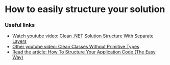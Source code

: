 # How to easily structure your solution

### Useful links
- [Watch youtube video: Clean .NET Solution Structure With Separate Layers](https://www.youtube.com/watch?v=wBgE0X_JGt0)
- [Other youtube video: Clean Classes Without Primitive Types](https://youtu.be/DGHH4m5squo)
- [Read the article: How To Structure Your Application Code (The Easy Way)](https://nmillard.medium.com/how-to-structure-your-application-code-the-easy-way-e4107e2e5e86)
